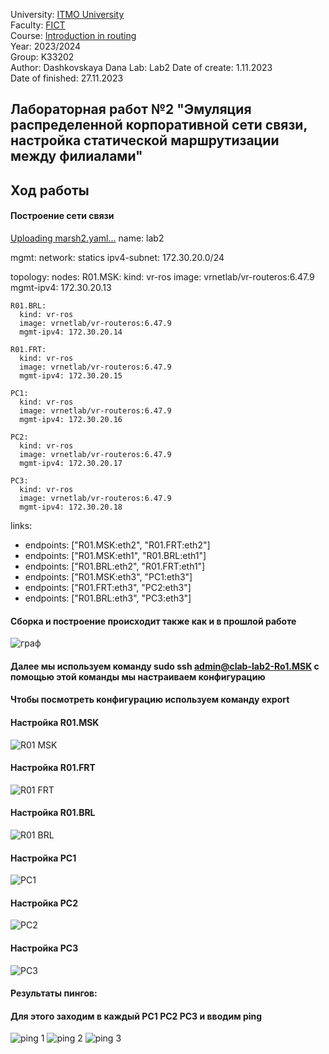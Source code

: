 University: [ITMO University](https://itmo.ru/ru/)  
Faculty: [FICT](https://fict.itmo.ru)  
Course: [Introduction in routing](https://github.com/itmo-ict-faculty/introduction-in-routing)  
Year: 2023/2024  
Group: K33202  
Author: Dashkovskaya Dana 
Lab: Lab2 
Date of create: 1.11.2023  
Date of finished: 27.11.2023  

## Лабораторная работ №2 "Эмуляция распределенной корпоративной сети связи, настройка статической маршрутизации между филиалами"    
## <a> Ход работы</a>  
#### <a> Построение сети связи</a>  
[Uploading marsh2.yaml…]()
name: lab2

mgmt:
  network: statics
  ipv4-subnet: 172.30.20.0/24

topology:
  nodes:
    R01.MSK:
      kind: vr-ros
      image: vrnetlab/vr-routeros:6.47.9
      mgmt-ipv4: 172.30.20.13

    R01.BRL:
      kind: vr-ros
      image: vrnetlab/vr-routeros:6.47.9
      mgmt-ipv4: 172.30.20.14

    R01.FRT:
      kind: vr-ros
      image: vrnetlab/vr-routeros:6.47.9
      mgmt-ipv4: 172.30.20.15

    PC1:
      kind: vr-ros
      image: vrnetlab/vr-routeros:6.47.9
      mgmt-ipv4: 172.30.20.16

    PC2:
      kind: vr-ros
      image: vrnetlab/vr-routeros:6.47.9
      mgmt-ipv4: 172.30.20.17

    PC3:
      kind: vr-ros
      image: vrnetlab/vr-routeros:6.47.9
      mgmt-ipv4: 172.30.20.18
links:
  - endpoints: ["R01.MSK:eth2", "R01.FRT:eth2"]
  - endpoints: ["R01.MSK:eth1", "R01.BRL:eth1"]
  - endpoints: ["R01.BRL:eth2", "R01.FRT:eth1"]
  - endpoints: ["R01.MSK:eth3", "PC1:eth3"]
  - endpoints: ["R01.FRT:eth3", "PC2:eth3"]
  - endpoints: ["R01.BRL:eth3", "PC3:eth3"]

#### <a> Сборка и построение происходит также как и в прошлой работе</a> 
![граф](https://github.com/DanaDaschoca/2023_2024-introduction_in_routing-k33202-Dashkovskaya/assets/90696514/210f5906-3fef-4a56-89cc-43bab7996410)
#### <a> Далее мы используем команду sudo ssh admin@clab-lab2-Ro1.MSK с помощью этой команды мы настраиваем конфигурацию </a>
#### <a> Чтобы посмотреть конфигурацию используем команду export </a>
#### <a> Настройка R01.MSK</a> 
![R01 MSK](https://github.com/DanaDaschoca/2023_2024-introduction_in_routing-k33202-Dashkovskaya/assets/90696514/6b22a089-b4a4-4b19-a0d7-08a2352519a6)
#### <a> Настройка R01.FRT</a> 
![R01 FRT](https://github.com/DanaDaschoca/2023_2024-introduction_in_routing-k33202-Dashkovskaya/assets/90696514/3893e0c2-0699-446e-97b8-4a7fc400bfc5)
#### <a> Настройка R01.BRL</a> 
![R01 BRL](https://github.com/DanaDaschoca/2023_2024-introduction_in_routing-k33202-Dashkovskaya/assets/90696514/83fb1a97-1db7-4f4f-baf8-cfea26630585)
#### <a> Настройка PC1</a> 
![PC1](https://github.com/DanaDaschoca/2023_2024-introduction_in_routing-k33202-Dashkovskaya/assets/90696514/3e38d539-650f-4f59-b313-32f1f63c27fb)
#### <a> Настройка PC2</a> 
![PC2](https://github.com/DanaDaschoca/2023_2024-introduction_in_routing-k33202-Dashkovskaya/assets/90696514/acd1d299-b8bd-45ef-b456-df0b4514e387)
#### <a> Настройка PC3</a>    
![PC3](https://github.com/DanaDaschoca/2023_2024-introduction_in_routing-k33202-Dashkovskaya/assets/90696514/515eb6ed-0f61-4eaf-89b7-db22098e9881)
#### <a> Результаты пингов:</a> 
#### <a> Для этого заходим в каждый PC1 PC2 PC3  и вводим ping </a> 
![ping 1](https://github.com/DanaDaschoca/2023_2024-introduction_in_routing-k33202-Dashkovskaya/assets/90696514/db249821-bdf4-42a6-83f3-eba67eaf9901)
![ping 2](https://github.com/DanaDaschoca/2023_2024-introduction_in_routing-k33202-Dashkovskaya/assets/90696514/be98a355-06b4-4ca4-92df-361a24ba4f9f)
![ping 3](https://github.com/DanaDaschoca/2023_2024-introduction_in_routing-k33202-Dashkovskaya/assets/90696514/51181551-4f60-4e4c-9227-44c5727a4d82)

